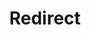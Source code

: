 ﻿---
layout: src/layouts/Redirect.astro
title: Redirect
redirect: /docs/deployments/custom-scripts/debugging-powershell-scripts
pubDate:  2023-01-01
navSearch: false
navSitemap: false
navMenu: false
---
